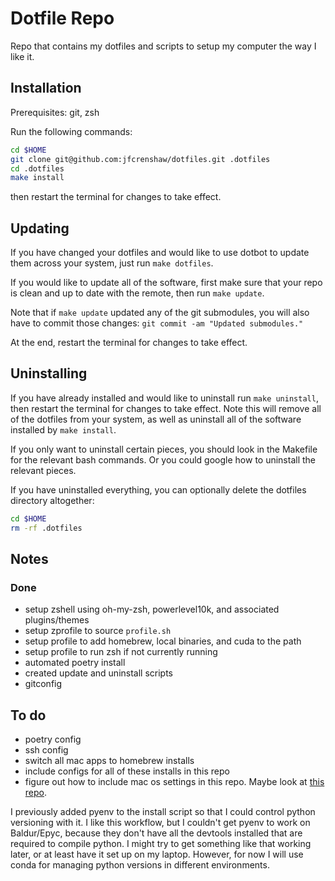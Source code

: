 # Dotfile Repo

Repo that contains my dotfiles and scripts to setup my computer the way I like it.

## Installation

Prerequisites: git, zsh

Run the following commands:
```zsh
cd $HOME
git clone git@github.com:jfcrenshaw/dotfiles.git .dotfiles
cd .dotfiles
make install
```

then restart the terminal for changes to take effect.

## Updating

If you have changed your dotfiles and would like to use dotbot to update them across your system, just run `make dotfiles`.

If you would like to update all of the software, first make sure that your repo is clean and up to date with the remote, then run `make update`.

Note that if `make update` updated any of the git submodules, you will also have to commit those changes: `git commit -am "Updated submodules."`

At the end, restart the terminal for changes to take effect.

## Uninstalling

If you have already installed and would like to uninstall run `make uninstall`, then restart the terminal for changes to take effect. Note this will remove all of the dotfiles from your system, as well as uninstall all of the software installed by `make install`.

If you only want to uninstall certain pieces, you should look in the Makefile for the relevant bash commands. Or you could google how to uninstall the relevant pieces.

If you have uninstalled everything, you can optionally delete the dotfiles directory altogether:
```zsh
cd $HOME
rm -rf .dotfiles 
```

## Notes

### Done

- setup zshell using oh-my-zsh, powerlevel10k, and associated plugins/themes
- setup zprofile to source `profile.sh`
- setup profile to add homebrew, local binaries, and cuda to the path
- setup profile to run zsh if not currently running
- automated poetry install
- created update and uninstall scripts
- gitconfig

## To do

- poetry config
- ssh config
- switch all mac apps to homebrew installs
- include configs for all of these installs in this repo
- figure out how to include mac os settings in this repo. Maybe look at [this repo](https://github.com/denolfe/dotfiles/tree/master/macos).

I previously added pyenv to the install script so that I could control python versioning with it. I like this workflow, but I couldn't get pyenv to work on Baldur/Epyc, because they don't have all the devtools installed that are required to compile python. I might try to get something like that working later, or at least have it set up on my laptop. However, for now I will use conda for managing python versions in different environments.